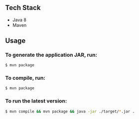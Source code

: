 #

## Tech Stack
* Java 8
* Maven

## Usage
### To generate the application JAR, run:
```bash
$ mvn package
```

### To compile, run:
```bash
$ mvn package
```

### To run the latest version:
```bash
$ mvn compile && mvn package && java -jar ./target/*.jar .
```